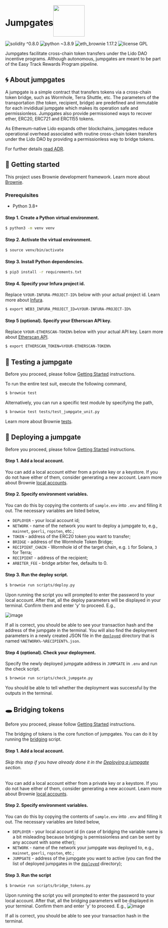 <div style="display: flex;" align="center">
  <h1 align="center">Jumpgates</h1>
  <img src="https://raw.githubusercontent.com/lidofinance/jumpgates/main/img/logo.png" width="100" align="left" />
</div>

![solidity ^0.8.0](https://img.shields.io/badge/solidity-%5E0.8.0-lightgray)
![python ~3.8.9](https://img.shields.io/badge/python-~3.8.9-blue)
![eth_brownie 1.17.2](https://img.shields.io/badge/eth__brownie-1.17.2-brown)
![license GPL](https://img.shields.io/badge/license-GPL-green)

Jumpgates facilitate cross-chain token transfers under the Lido DAO incentive programs. Although autonomous, jumpgates are meant to be part of the Easy Track Rewards Program pipeline.

## 🌀 About jumpgates

A jumpgate is a simple contract that transfers tokens via a cross-chain token bridge, such as Wormhole, Terra Shuttle, etc. The parameters of the transportation (the token, recipient, bridge) are predefined and immutable for each invididual jumpgate which makes its operation safe and permissionless. Jumpgates also provide permissioned ways to recover ether, ERC20, ERC721 and ERC1155 tokens.

As Ethereum-native Lido expands other blockchains, jumpgates reduce operational overhead associated with routine cross-chain token transfers under the Lido DAO by providing a permissionless way to bridge tokens.

For further details [read ADR](https://hackmd.io/snwPWGqBS-ax5Ur0A5Ix5w?view).

## 🏁 Getting started

This project uses Brownie development framework. Learn more about [Brownie](https://eth-brownie.readthedocs.io/en/stable/index.html).

### Prerequisites

- Python 3.8+

#### Step 1. Create a Python virtual environment.

```bash
$ python3 -m venv venv
```

#### Step 2. Activate the virtual environment.

```bash
$ source venv/bin/activate
```

#### Step 3. Install Python dependencies.

```bash
$ pip3 install -r requirements.txt
```

#### Step 4. Specify your Infura project id.

Replace `%YOUR-INFURA-PROJECT-ID%` below with your actual project id. Learn more about [Infura](https://infura.io/).

```bash
$ export WEB3_INFURA_PROJECT_ID=%YOUR-INFURA-PROJECT-ID%
```

#### Step 5 (optional). Specify your Etherscan API key.

Replace `%YOUR-ETHERSCAN-TOKEN%` below with your actual API key. Learn more about [Etherscan API](https://etherscan.io/apis).

```bash
$ export ETHERSCAN_TOKEN=%YOUR-ETHERSCAN-TOKEN%
```

## 🧪 Testing a jumpgate
Before you proceed, please follow [Getting Started](#-getting-started) instructions.

To run the entire test suit, execute the following command,
```bash
$ brownie test
```

Alternatively, you can run a specific test module by specifying the path,
```bash
$ brownie test tests/test_jumpgate_unit.py
```

Learn more about Brownie [tests](https://eth-brownie.readthedocs.io/en/stable/tests-pytest-intro.html).


## 🚛 Deploying a jumpgate

Before you proceed, please follow [Getting Started](#-getting-started) instructions.

#### Step 1. Add a local account.

You can add a local account either from a private key or a keystore. If you do not have either of them, consider generating a new account. Learn more about Brownie [local accounts](https://eth-brownie.readthedocs.io/en/v1.6.4/accounts.html#managing-local-accounts).

#### Step 2. Specify environment variables.

You can do this by copying the contents of `sample.env` into `.env` and filling it out. The necessary variables are listed below,

- `DEPLOYER` - your local account id;
- `NETWORK` - name of the network you want to deploy a jumpgate to, e.g., `mainnet`, `goerli`, `ropsten`, etc.;
- `TOKEN` - address of the ERC20 token you want to transfer;
- `BRIDGE` - address of the Wormhole Token Bridge;
- `RECIPIENT_CHAIN` - Wormhole id of the target chain, e.g. `1` for Solana, `3` for Terra;
- `RECIPIENT` - address of the recipient;
- `ARBITER_FEE` - bridge arbiter fee, defaults to 0.

#### Step 3. Run the deploy script.

```bash
$ brownie run scripts/deploy.py
```

Upon running the script you will prompted to enter the password to your local account. After that, all the deploy parameters will be displayed in your terminal. Confirm them and enter 'y' to proceed. E.g.,

<img alt="image" src="https://user-images.githubusercontent.com/39704351/161552953-23b81a40-f468-4196-9c81-89ea8a5745e8.png">

If all is correct, you should be able to see your transaction hash and the address of the jumpgate in the terminal. You will also find the deployment parameters in a newly created JSON file in the [`deployed`](/deployed/) directory that is named `%NETWORK%-%RECIPIENT%.json`.

#### Step 4 (optional). Check your deployment.

Specify the newly deployed jumpgate address in `JUMPGATE` in `.env` and run the check script.

```bash
$ brownie run scripts/check_jumpgate.py
```

You should be able to tell whether the deployment was successful by the outputs in the terminal.

## 🕳 Bridging tokens
Before you proceed, please follow [Getting Started](#-getting-started) instructions.

The bridging of tokens is the core function of jumpgates. You can do it by running the [bridging](/scripts/bridge_tokens.py) script.

#### Step 1. Add a local account.
###### Skip this step if you have already done it in the [Deploying a jumpgate](#-deploying-a-jumpgate) section.

You can add a local account either from a private key or a keystore. If you do not have either of them, consider generating a new account. Learn more about Brownie [local accounts](https://eth-brownie.readthedocs.io/en/v1.6.4/accounts.html#managing-local-accounts).

#### Step 2. Specify environment variables.

You can do this by copying the contents of `sample.env` into `.env` and filling it out. The necessary variables are listed below,

- `DEPLOYER` - your local account id (in case of bridging the variable name is a bit misleading because bridging is permissionless and can be sent by any account with some ether);
- `NETWORK` - name of the network your jumpgate was deployed to, e.g., `mainnet`, `goerli`, `ropsten`, etc.;
- `JUMPGATE` - address of the jumpgate you want to active (you can find the list of deployed jumpgates in the [`deployed`](/deployed/) directory);

#### Step 3. Run the script
```bash
$ brownie run scripts/bridge_tokens.py
```
Upon running the script you will prompted to enter the password to your local account. After that, all the bridging parameters will be displayed in your terminal. Confirm them and enter 'y' to proceed. E.g.,
<img alt="image" src="https://user-images.githubusercontent.com/39704351/161904243-28ca16ea-71e6-40c1-90bc-2748c69bf429.png">

If all is correct, you should be able to see your transaction hash in the terminal.
